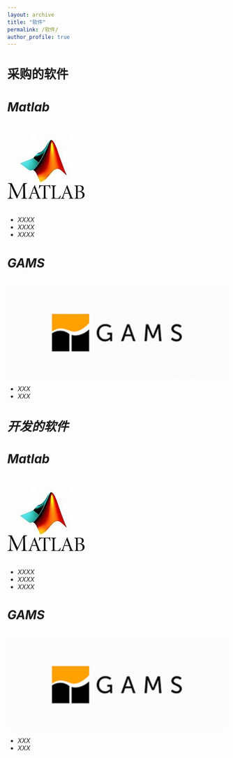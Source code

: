 ```yaml
---
layout: archive
title: "软件"
permalink: /软件/
author_profile: true
---
```


采购的软件
======

<i>Matlab
======
  <br/><img src='/images/OIP.jpg'>
* XXXX
 * XXXX
* XXXX

<i>GAMS
======
<br/><img src='/images/123.png'> 
* XXX
* XXX
  
开发的软件
======

<i>Matlab
======
  <br/><img src='/images/OIP.jpg'>
* XXXX
 * XXXX
* XXXX

<i>GAMS
======
<br/><img src='/images/123.png'> 
* XXX
* XXX

